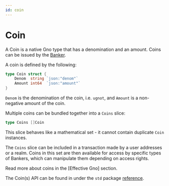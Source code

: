 ```yaml
---
id: coin
---
```


# Coin

A Coin is a native Gno type that has a denomination and an amount. Coins can be issued by the [Banker](banker.md).  

A coin is defined by the following:

```go
type Coin struct {
	Denom  string `json:"denom"`
	Amount int64  `json:"amount"`
}
```

`Denom` is the denomination of the coin, i.e. `ugnot`, and `Amount` is a non-negative
amount of the coin.

Multiple coins can be bundled together into a `Coins` slice:

```go
type Coins []Coin
```

This slice behaves like a mathematical set - it cannot contain duplicate `Coin` instances.

The `Coins` slice can be included in a transaction made by a user addresses or a realm. 
Coins in this set are then available for access by specific types of Bankers,
which can manipulate them depending on access rights.

[//]: # (TODO ADD LINK TO Effective GNO)
Read more about coins in the [Effective Gno] section. 

The Coin(s) API can be found in under the `std` package [reference](../../reference/standard-library/std/coin.md).